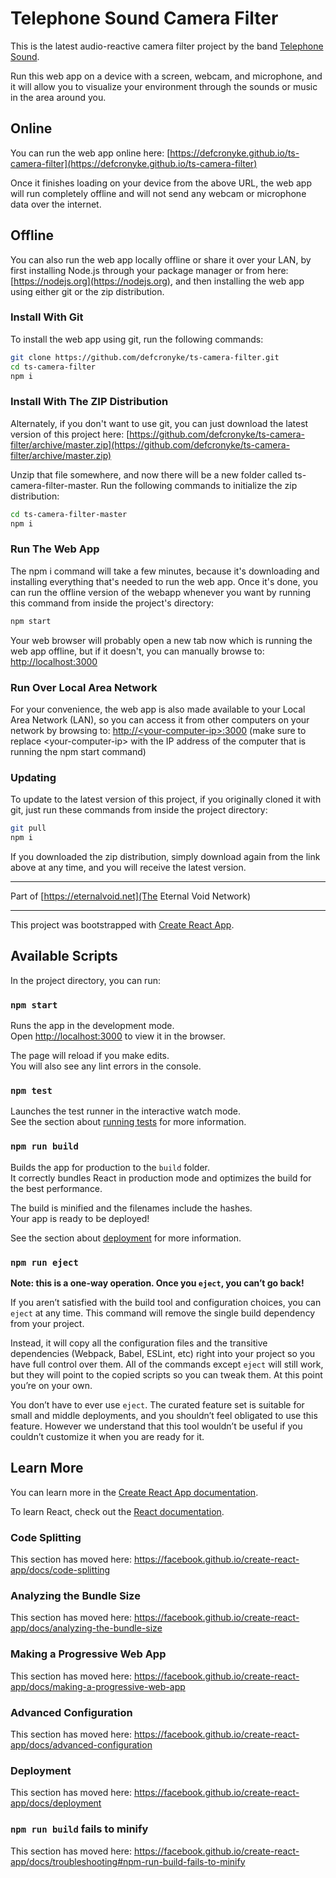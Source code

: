 # Telephone Sound Camera Filter

This is the latest audio-reactive camera filter project by the band [Telephone Sound](https://telephonesound.com).

Run this web app on a device with a screen, webcam, and microphone, and it will allow you to visualize your environment through the sounds or music in the area around you.

## Online

You can run the web app online here: [https://defcronyke.github.io/ts-camera-filter](https://defcronyke.github.io/ts-camera-filter)

Once it finishes loading on your device from the above URL, the web app will run completely offline and will not send any webcam or microphone data over the internet.

## Offline

You can also run the web app locally offline or share it over your LAN, by first installing Node.js through your package manager or from here: [https://nodejs.org](https://nodejs.org),
and then installing the web app using either git or the zip distribution.

### Install With Git

To install the web app using git, run the following commands:
```bash
git clone https://github.com/defcronyke/ts-camera-filter.git
cd ts-camera-filter
npm i
```

### Install With The ZIP Distribution

Alternately, if you don't want to use git, you can just download the latest version of this project here: [https://github.com/defcronyke/ts-camera-filter/archive/master.zip](https://github.com/defcronyke/ts-camera-filter/archive/master.zip)

Unzip that file somewhere, and now there will be a new folder called ts-camera-filter-master. Run the following commands to initialize the zip distribution:
```bash
cd ts-camera-filter-master
npm i
```

### Run The Web App

The npm i command will take a few minutes, because it's downloading and installing everything that's needed to run the web app. Once it's done, you can run the offline version of the webapp whenever you want by running this command from inside the project's directory:
```bash
npm start
```

Your web browser will probably open a new tab now which is running the web app offline, but if it doesn't, you can manually browse to: [http://localhost:3000](http://localhost:3000)

### Run Over Local Area Network

For your convenience, the web app is also made available to your Local Area Network (LAN), so you can access it from other computers on your network by browsing to: [http://\<your-computer-ip\>:3000](http://<your-computer-ip>:3000)  (make sure to replace \<your-computer-ip\> with the IP address of the computer that is running the npm start command)

### Updating

To update to the latest version of this project, if you originally cloned it with git, just run these commands from inside the project directory:
```bash
git pull
npm i
```

If you downloaded the zip distribution, simply download again from the link above at any time, and you will receive the latest version.

----------

Part of [https://eternalvoid.net](The Eternal Void Network)

----------

This project was bootstrapped with [Create React App](https://github.com/facebook/create-react-app).

## Available Scripts

In the project directory, you can run:

### `npm start`

Runs the app in the development mode.<br>
Open [http://localhost:3000](http://localhost:3000) to view it in the browser.

The page will reload if you make edits.<br>
You will also see any lint errors in the console.

### `npm test`

Launches the test runner in the interactive watch mode.<br>
See the section about [running tests](https://facebook.github.io/create-react-app/docs/running-tests) for more information.

### `npm run build`

Builds the app for production to the `build` folder.<br>
It correctly bundles React in production mode and optimizes the build for the best performance.

The build is minified and the filenames include the hashes.<br>
Your app is ready to be deployed!

See the section about [deployment](https://facebook.github.io/create-react-app/docs/deployment) for more information.

### `npm run eject`

**Note: this is a one-way operation. Once you `eject`, you can’t go back!**

If you aren’t satisfied with the build tool and configuration choices, you can `eject` at any time. This command will remove the single build dependency from your project.

Instead, it will copy all the configuration files and the transitive dependencies (Webpack, Babel, ESLint, etc) right into your project so you have full control over them. All of the commands except `eject` will still work, but they will point to the copied scripts so you can tweak them. At this point you’re on your own.

You don’t have to ever use `eject`. The curated feature set is suitable for small and middle deployments, and you shouldn’t feel obligated to use this feature. However we understand that this tool wouldn’t be useful if you couldn’t customize it when you are ready for it.

## Learn More

You can learn more in the [Create React App documentation](https://facebook.github.io/create-react-app/docs/getting-started).

To learn React, check out the [React documentation](https://reactjs.org/).

### Code Splitting

This section has moved here: https://facebook.github.io/create-react-app/docs/code-splitting

### Analyzing the Bundle Size

This section has moved here: https://facebook.github.io/create-react-app/docs/analyzing-the-bundle-size

### Making a Progressive Web App

This section has moved here: https://facebook.github.io/create-react-app/docs/making-a-progressive-web-app

### Advanced Configuration

This section has moved here: https://facebook.github.io/create-react-app/docs/advanced-configuration

### Deployment

This section has moved here: https://facebook.github.io/create-react-app/docs/deployment

### `npm run build` fails to minify

This section has moved here: https://facebook.github.io/create-react-app/docs/troubleshooting#npm-run-build-fails-to-minify
